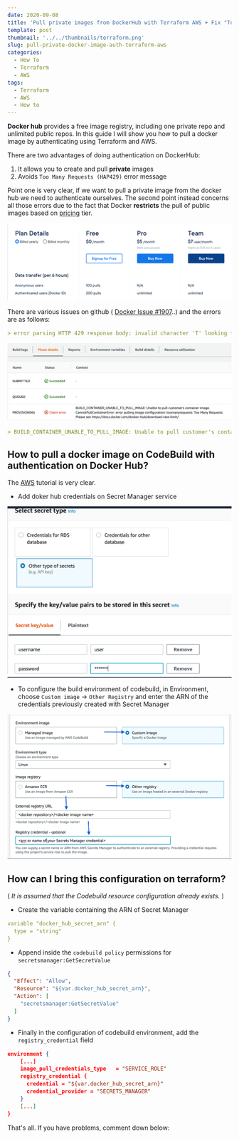 ```yaml
---
date: 2020-09-08
title: 'Pull private images from DockerHub with Terraform AWS + Fix "Too Many Requests (HAP429)"'
template: post
thumbnail: '../../thumbnails/terraform.png'
slug: pull-private-docker-image-auth-terraform-aws
categories:
  - How To
  - Terraform
  - AWS
tags:
  - Terraform
  - AWS
  - How to
---
```


**Docker hub** provides a free image registry, including one private repo and unlimited public repos. In this guide I will show you how to pull a docker image by authenticating using Terraform and AWS.

There are two advantages of doing authentication on DockerHub:

1) It allows you to create and pull **private** images
2) Avoids `Too Many Requests (HAP429)` error message

Point one is very clear, if we want to pull a private image from the docker hub we need to authenticate ourselves.
The second point instead concerns all those errors due to the fact that Docker **restricts** the pull of public images based on [pricing](https://www.docker.com/pricing) tier.

![pricing](images/pricing.png)

There are various issues on github ( [Docker Issue #1907](https://github.com/docker/hub-feedback/issues/1907)..) and the errors are as follows:

```md
> error parsing HTTP 429 response body: invalid character 'T' looking for beginning of value: "Too Many Requests (HAP429).\n"
```

![BUILD_CONTAINER_UNABLE_TO_PULL_IMAGE](images/codebuilderror.png)

```md
> BUILD_CONTAINER_UNABLE_TO_PULL_IMAGE: Unable to pull customer's container image. CannotPullContainerError: error pulling image configuration: toomanyrequests: Too Many Requests. Please see https://docs.docker.com/docker-hub/download-rate-limit/
```

## How to pull a docker image on CodeBuild with authentication on Docker Hub?

The [AWS](https://aws.amazon.com/fr/blogs/devops/how-to-use-docker-images-from-a-private-registry-in-aws-codebuild-for-your-build-environment/) tutorial is very clear.

- Add doker hub credentials on Secret Manager service

![Secret Manager service](images/secret.png)

- To configure the build environment of codebuild, in Environment, choose `Custom image` -> `Other Registry` and enter the ARN of the credentials previously created with Secret Manager

![Secret Manager service](images/registrycodebuild.png)

## How can I bring this configuration on terraform?

( *It is assumed that the Codebuild resource configuration already exists.* )

- Create the variable containing the ARN of Secret Manager

```yml
variable "docker_hub_secret_arn" {
  type = "string"
}

```

- Append inside the `codebuild policy` permissions for `secretsmanager:GetSecretValue`

```json
{
  "Effect": "Allow",
  "Resource": "${var.docker_hub_secret_arn}",
  "Action": [
    "secretsmanager:GetSecretValue"
  ]
}
```

- Finally in the configuration of codebuild environment, add the `registry_credential` field

```json
environment {
    [...]
    image_pull_credentials_type   = "SERVICE_ROLE"
    registry_credential {
      credential = "${var.docker_hub_secret_arn}"
      credential_provider = "SECRETS_MANAGER"
    }
    [...]
}
```

That's all. If you have problems, comment down below:
